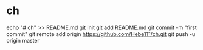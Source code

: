 # ch
echo "# ch" >> README.md
git init
git add README.md
git commit -m "first commit"
git remote add origin https://github.com/Hebe111/ch.git
git push -u origin master